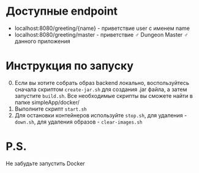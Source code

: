 # Доступные endpoint

- localhost:8080/greeting/{name} - приветствие user с именем name
- localhost:8080/greeting/master - приветствие ♂ Dungeon Master ♂ данного приложения

# Инструкция по запуску

0. Если вы хотите собрать образ backend локально,  воспользуйтесь сначала скриптом `create-jar.sh` для создания .jar файла,  а затем запустите `build.sh`. Все необходимые скрипты вы сможете найти в папке simpleApp/docker/
1. Выполните скрипт `start.sh`
2. Для остановки контейнеров используйте `stop.sh`,  для удаления - `down.sh`,  для удаления образов - `clear-images.sh`

# P.S.
Не забудьте запустить Docker
